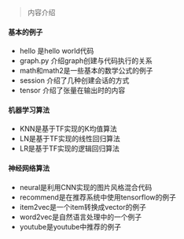 > 内容介绍

#### 基本的例子

- hello 是hello world代码
- graph.py 介绍graph创建与代码执行的关系
- math和math2是一些基本的数学公式的例子
- session 介绍了几种创建会话的方式
- tensor 介绍了张量在输出时的内容

#### 机器学习算法

- KNN是基于TF实现的K均值算法
- LN是基于TF实现的线性回归算法
- LR是基于TF实现的逻辑回归算法

#### 神经网络算法

- neural是利用CNN实现的图片风格混合代码
- recommend是在推荐系统中使用tensorflow的例子
- item2vec是一个item转换成vector的例子
- word2vec是自然语言处理中的一个例子
- youtube是youtube中推荐的例子